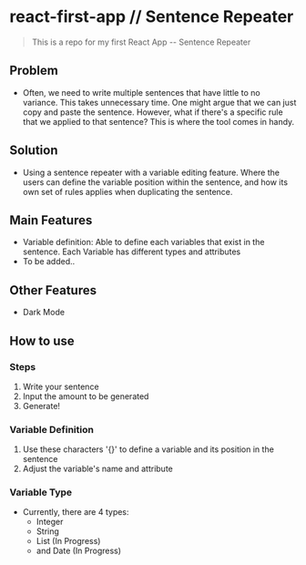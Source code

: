 # react-first-app // Sentence Repeater
> This is a repo for my first React App -- Sentence Repeater

## Problem
- Often, we need to write multiple sentences that have little to no variance. This takes unnecessary time. One might argue that we can just copy and paste the sentence. However, what if there's a specific rule that we applied to that sentence? This is where the tool comes in handy.

## Solution
- Using a sentence repeater with a variable editing feature. Where the users can define the variable position within the sentence, and how its own set of rules applies when duplicating the sentence.


## Main Features
- Variable definition: Able to define each variables that exist in the sentence. Each Variable has different types and attributes
- To be added..

## Other Features
- Dark Mode

## How to use

### Steps
1. Write your sentence
2. Input the amount to be generated
3. Generate!

### Variable Definition
1. Use these characters '{}' to define a variable and its position in the sentence
2. Adjust the variable's name and attribute

### Variable Type
- Currently, there are 4 types:
  - Integer
  - String
  - List (In Progress)
  - and Date (In Progress)
